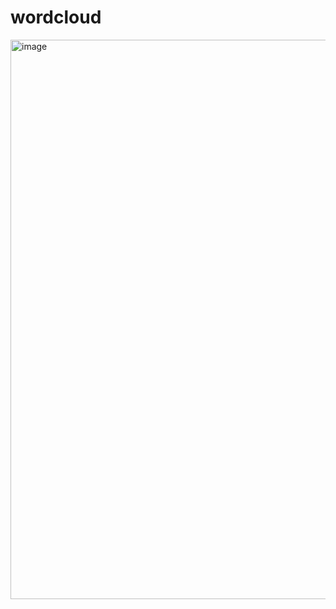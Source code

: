 # wordcloud

<img width="895" alt="image" src="https://user-images.githubusercontent.com/17887512/227557194-1d6483fa-00de-484d-abae-96b94c76f657.png">
